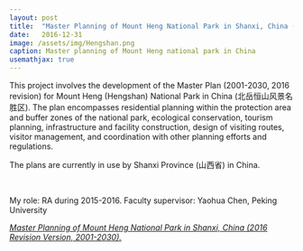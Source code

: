 ```yaml
---
layout: post
title:  "Master Planning of Mount Heng National Park in Shanxi, China (2016 Revision, 2001-2030)"
date:   2016-12-31
image: /assets/img/Hengshan.png
caption: Master planning of Mount Heng national park in China
usemathjax: true
---
```


This project involves the development of the Master Plan (2001-2030, 2016 revision) for Mount Heng (Hengshan) National Park in China (北岳恒山风景名胜区). The plan encompasses residential planning within the protection area and buffer zones of the national park, ecological conservation, tourism planning, infrastructure and facility construction, design of visiting routes, visitor management, and coordination with other planning efforts and regulations. 

The plans are currently in use by Shanxi Province (山西省) in China.

<br />

My role: RA during 2015-2016. Faculty supervisor: Yaohua Chen, Peking University

[*Master Planning of Mount Heng National Park in Shanxi, China (2016 Revision Version, 2001-2030).*](https://www.pkuplanning.com/html/pic/d/598.html)
